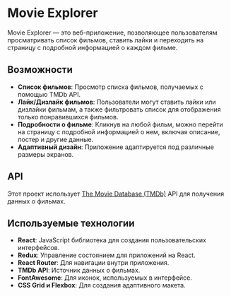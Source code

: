 # Movie Explorer

Movie Explorer — это веб-приложение, позволяющее пользователям просматривать список фильмов, ставить лайки и переходить на страницу с подробной информацией о каждом фильме.

## Возможности

- **Список фильмов**: Просмотр списка фильмов, получаемых с помощью TMDb API.
- **Лайк/Дизлайк фильмов**: Пользователи могут ставить лайки или дизлайки фильмам, а также фильтровать список для отображения только понравившихся фильмов.
- **Подробности о фильме**: Кликнув на любой фильм, можно перейти на страницу с подробной информацией о нем, включая описание, постер и другие данные.
- **Адаптивный дизайн**: Приложение адаптируется под различные размеры экранов.


## API

Этот проект использует [The Movie Database (TMDb)](https://www.themoviedb.org/) API для получения данных о фильмах.

## Используемые технологии

- **React**: JavaScript библиотека для создания пользовательских интерфейсов.
- **Redux**: Управление состоянием для приложений на React.
- **React Router**: Для навигации внутри приложения.
- **TMDb API**: Источник данных о фильмах.
- **FontAwesome**: Для иконок, используемых в интерфейсе.
- **CSS Grid и Flexbox**: Для создания адаптивного макета.

